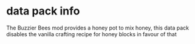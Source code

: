 # data pack info
The Buzzier Bees mod provides a honey pot to mix honey, this data pack disables the vanilla crafting recipe for honey blocks in favour of that

